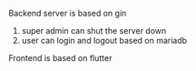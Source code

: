 Backend server is based on gin
1. super admin can shut the server down
2. user can login and logout based on mariadb


Frontend is based on flutter